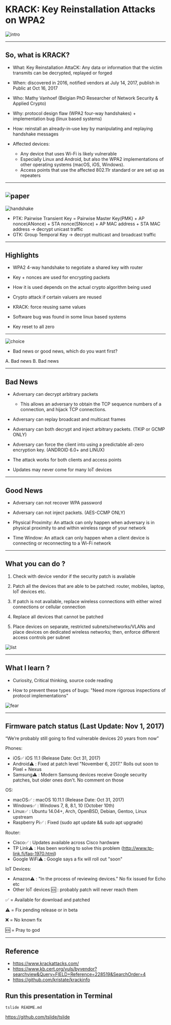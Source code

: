# KRACK: Key Reinstallation Attacks on WPA2
![intro](/resources/pics/intro.png)

---

## So, what is KRACK?

- What:  Key Reinstallation AttaCK: Any data or information that the victim transmits can be decrypted, replayed or forged

- When: discovered in 2016, notified vendors at July 14, 2017, publish in Public at Oct 16, 2017

- Who: Mathy Vanhoef (Belgian PhD Researcher of Network Security & Applied Crypto)

- Why: protocol design flaw (WPA2 four-way handshakes) + implementation bug (linux based systems)

- How: reinstall an already-in-use key by manipulating and replaying handshake messages

- Affected devices: 
    * Any device that uses Wi-Fi is likely vulnerable 
    * Especially Linux and Android, but also the WPA2 implementations of other operating systems (macOS, iOS, Windows).
    * Access points that use the affected 802.11r standard or are set up as repeaters

---
![paper](/resources/pics/paper.png)
---
![handshake](/resources/pics/handshake.png)

- PTK: Pairwise Transient Key =  Pairwise Master Key(PMK) + AP nonce(ANonce) + STA nonce(SNonce) + AP MAC address + STA MAC address ->  decrypt unicast traffic
- GTK: Group Temporal Key -> decrypt multicast and broadcast traffic

---

## Highlights

- WPA2 4-way handshake to negotiate a shared key with router

- Key + nonces are used for encrypting packets

- How it is used depends on the actual crypto algorithm being used

- Crypto attack if certain valuers are reused 

- KRACK: force reusing same values

- Software bug was found in some linux based systems 

- Key reset to all zero

---

![choice](/resources/pics/choice.png)

- Bad news or good news, which do you want first?

A. Bad news  B. Bad news

---

## Bad News

- Adversary can decrypt arbitrary packets
    * This allows an adversary to obtain the TCP sequence numbers of a connection, and hijack TCP connections.

- Adversary can replay broadcast and multicast frames

- Adversary can both decrypt and inject arbitrary packets. (TKIP or GCMP ONLY)

- Adversary can force the client into using a predictable all-zero encryption key. (ANDROID 6.0+ and LINUX)

- The attack works for both clients and access points

- Updates may never come for many IoT devices
---

## Good News

- Adversary can not recover WPA password

- Adversary can not inject packets. (AES-CCMP ONLY)

- Physical Proximity: An attack can only happen when adversary is in physical proximity to and within wireless range of your network

- Time Window: An attack can only happen when a client device is connecting or reconnecting to a Wi-Fi network

---

## What you can do ?

1. Check with device vendor if the security patch is available

2. Patch all the devices that are able to be patched: router, mobiles, laptop, IoT devices etc.

3. If patch is not available, replace wireless connections with either wired connections or cellular connection

4. Replace all devices that cannot be patched

5. Place devices on separate, restricted subnets/networks/VLANs and place devices on dedicated wireless networks; then, enforce different access controls per subnet

![list](/resources/pics/list.png)

---

## What I learn ?

- Curiosity, Critical thinking, source code reading

- How to prevent these types of bugs: "Need more rigorous inspections of protocol implementations"

![fear](/resources/pics/fear.gif)

---

## Firmware patch status (Last Update: Nov 1, 2017)

“We’re probably still going to find vulnerable devices 20 years from now”

Phones: 
- iOS:white_check_mark: iOS 11.1 (Release Date: Oct 31, 2017)
- Android:warning: : Fixed at patch level "November 6, 2017." Rolls out soon to Pixel + Nexus
- Samsung:warning: : Modern Samsung devices receive Google security patches, but older ones don't. No comment on those

OS:
- macOS:white_check_mark: : macOS 10.11.1 (Release Date: Oct 31, 2017)
- Windows:white_check_mark: : Windows 7, 8, 8.1, 10 (October 10th)
- Linux:white_check_mark: : Ubuntu 14.04+, Arch, OpenBSD, Debian, Gentoo, Linux upstream
- Raspberry Pi:white_check_mark: : Fixed (sudo apt update && sudo apt upgrade)

Router:
- Cisco:white_check_mark: : Updates available across Cisco hardware
- TP Link:warning: : Has been working to solve this problem (http://www.tp-link.fi/faq-1970.html)
- Google WiFi:warning: : Google says a fix will roll out "soon"

IoT Devices:
- Amazon:warning: : "In the process of reviewing devices." No fix issued for Echo etc 
- Other IoT devices :sos: : probably patch will never reach them

:white_check_mark: = Available for download and patched

:warning: = Fix pending release or in beta

:x: = No known fix

:sos: = Pray to god

---
## Reference

 - https://www.krackattacks.com/
 - https://www.kb.cert.org/vuls/byvendor?searchview&Query=FIELD+Reference=228519&SearchOrder=4
 - https://github.com/kristate/krackinfo 

## Run this presentation in Terminal
```
tslide README.md
```
https://github.com/tslide/tslide
